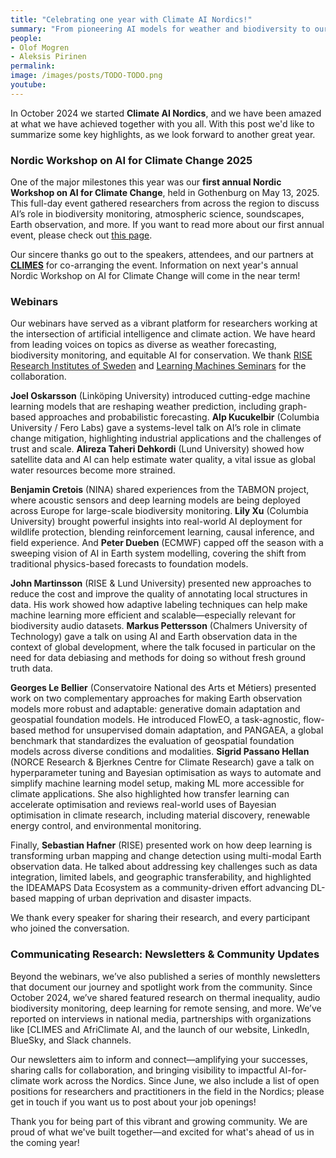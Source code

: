 ```yaml
---
title: "Celebrating one year with Climate AI Nordics!"
summary: "From pioneering AI models for weather and biodiversity to our first Nordic Workshop on AI for Climate Change, the Climate AI Nordics community has grown and thrived throughout its first year of existance. Here's a look back at key events and milestones from the first year."
people: 
- Olof Mogren
- Aleksis Pirinen
permalink:
image: /images/posts/TODO-TODO.png
youtube:
---
```


In October 2024 we started **Climate AI Nordics**, and we have been amazed at what we have achieved together with you all. With this post we'd like to summarize some key highlights, as we look forward to another great year.

### Nordic Workshop on AI for Climate Change 2025

One of the major milestones this year was our **first annual Nordic Workshop on AI for Climate Change**, held in Gothenburg on May 13, 2025. This full-day event gathered researchers from across the region to discuss AI’s role in biodiversity monitoring, atmospheric science, soundscapes, Earth observation, and more. If you want to read more about our first annual event, please check out [this page](https://climateainordics.com/news/2025-05-20-nordic-workshop/).

Our sincere thanks go out to the speakers, attendees, and our partners at [**CLIMES**](https://www.climes.se/) for co-arranging the event. Information on next year's annual Nordic Workshop on AI for Climate Change will come in the near term!


### Webinars

Our webinars have served as a vibrant platform for researchers working at the intersection of artificial intelligence and climate action. We have heard from leading voices on topics as diverse as weather forecasting, biodiversity monitoring, and equitable AI for conservation. We thank [RISE Research Institutes of Sweden](https://www.ri.se/en) and [Learning Machines Seminars](https://www.ri.se/en/expertise-areas/educations/learning-machines-seminars) for the collaboration.

**Joel Oskarsson** (Linköping University) introduced cutting-edge machine learning models that are reshaping weather prediction, including graph-based approaches and probabilistic forecasting. **Alp Kucukelbir** (Columbia University / Fero Labs) gave a systems-level talk on AI’s role in climate change mitigation, highlighting industrial applications and the challenges of trust and scale. **Alireza Taheri Dehkordi** (Lund University) showed how satellite data and AI can help estimate water quality, a vital issue as global water resources become more strained.

**Benjamin Cretois** (NINA) shared experiences from the TABMON project, where acoustic sensors and deep learning models are being deployed across Europe for large-scale biodiversity monitoring. **Lily Xu** (Columbia University) brought powerful insights into real-world AI deployment for wildlife protection, blending reinforcement learning, causal inference, and field experience. And **Peter Dueben** (ECMWF) capped off the season with a sweeping vision of AI in Earth system modelling, covering the shift from traditional physics-based forecasts to foundation models.

**John Martinsson** (RISE & Lund University) presented new approaches to reduce the cost and improve the quality of annotating local structures in data. His work showed how adaptive labeling techniques can help make machine learning more efficient and scalable—especially relevant for biodiversity audio datasets. **Markus Pettersson** (Chalmers University of Technology) gave a talk on using AI and Earth observation data in the context of global development, where the talk focused in particular on the need for data debiasing and methods for doing so without fresh ground truth data.

**Georges Le Bellier** (Conservatoire National des Arts et Métiers) presented work on two complementary approaches for making Earth observation models more robust and adaptable: generative domain adaptation and geospatial foundation models. He introduced FlowEO, a task-agnostic, flow-based method for unsupervised domain adaptation, and PANGAEA, a global benchmark that standardizes the evaluation of geospatial foundation models across diverse conditions and modalities. **Sigrid Passano Hellan** (NORCE Research & Bjerknes Centre for Climate Research) gave a talk on hyperparameter tuning and Bayesian optimisation as ways to automate and simplify machine learning model setup, making ML more accessible for climate applications. She also highlighted how transfer learning can accelerate optimisation and reviews real-world uses of Bayesian optimisation in climate research, including material discovery, renewable energy control, and environmental monitoring.

Finally, **Sebastian Hafner** (RISE) presented work on how deep learning is transforming urban mapping and change detection using multi-modal Earth observation data. He talked about addressing key challenges such as data integration, limited labels, and geographic transferability, and highlighted the IDEAMAPS Data Ecosystem as a community-driven effort advancing DL-based mapping of urban deprivation and disaster impacts.

We thank every speaker for sharing their research, and every participant who joined the conversation.


### Communicating Research: Newsletters & Community Updates

Beyond the webinars, we’ve also published a series of monthly newsletters that document our journey and spotlight work from the community. Since October 2024, we’ve shared featured research on thermal inequality, audio biodiversity monitoring, deep learning for remote sensing, and more. We’ve reported on interviews in national media, partnerships with organizations like [CLIMES and AfriClimate AI, and the launch of our website, LinkedIn, BlueSky, and Slack channels.

Our newsletters aim to inform and connect—amplifying your successes, sharing calls for collaboration, and bringing visibility to impactful AI-for-climate work across the Nordics. Since June, we also include a list of open positions for researchers and practitioners in the field in the Nordics; please get in touch if you want us to post about your job openings!


Thank you for being part of this vibrant and growing community. We are proud of what we've built together—and excited for what's ahead of us in the coming year!
